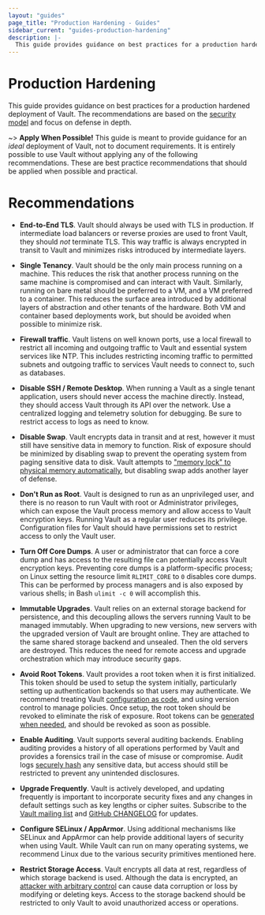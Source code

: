 ```yaml
---
layout: "guides"
page_title: "Production Hardening - Guides"
sidebar_current: "guides-production-hardening"
description: |-
  This guide provides guidance on best practices for a production hardened deployment of HashiCorp Vault.
---
```


# Production Hardening

This guide provides guidance on best practices for a production hardened
deployment of Vault.  The recommendations are based on the [security
model](/docs/internals/security.html) and focus on defense in depth.

~> **Apply When Possible!** This guide is meant to provide guidance for an
_ideal_ deployment of Vault, not to document requirements.  It is entirely
possible to use Vault without applying any of the following recommendations.
These are best practice recommendations that should be applied when possible
and practical.

# Recommendations

* **End-to-End TLS**. Vault should always be used with TLS in production. If
  intermediate load balancers or reverse proxies are used to front Vault, they
  should _not_ terminate TLS. This way traffic is always encrypted in transit
  to Vault and minimizes risks introduced by intermediate layers.

* **Single Tenancy**. Vault should be the only main process running on a
  machine. This reduces the risk that another process running on the same
  machine is compromised and can interact with Vault. Similarly, running on
  bare metal should be preferred to a VM, and a VM preferred to a container.
  This reduces the surface area introduced by additional layers of abstraction
  and other tenants of the hardware. Both VM and container based deployments
  work, but should be avoided when possible to minimize risk.

* **Firewall traffic**. Vault listens on well known ports, use a local firewall
  to restrict all incoming and outgoing traffic to Vault and essential system
  services like NTP. This includes restricting incoming traffic to permitted
  subnets and outgoing traffic to services Vault needs to connect to, such as
  databases.

* **Disable SSH / Remote Desktop**. When running a Vault as a single tenant
  application, users should never access the machine directly. Instead, they
  should access Vault through its API over the network. Use a centralized
  logging and telemetry solution for debugging. Be sure to restrict access to
  logs as need to know.

* **Disable Swap**. Vault encrypts data in transit and at rest, however it must
  still have sensitive data in memory to function. Risk of exposure should be
  minimized by disabling swap to prevent the operating system from paging
  sensitive data to disk. Vault attempts to ["memory lock" to physical memory
  automatically](/docs/configuration/index.html#disable_mlock), but disabling
  swap adds another layer of defense.

* **Don't Run as Root**. Vault is designed to run as an unprivileged user, and
  there is no reason to run Vault with root or Administrator privileges, which
  can expose the Vault process memory and allow access to Vault encryption
  keys. Running Vault as a regular user reduces its privilege. Configuration
  files for Vault should have permissions set to restrict access to only the
  Vault user.

* **Turn Off Core Dumps**. A user or administrator that can force a core dump
  and has access to the resulting file can potentially access Vault encryption
  keys. Preventing core dumps is a platform-specific process; on Linux setting
  the resource limit `RLIMIT_CORE` to `0` disables core dumps. This can be
  performed by process managers and is also exposed by various shells; in Bash
  `ulimit -c 0` will accomplish this.

* **Immutable Upgrades**. Vault relies on an external storage backend for
  persistence, and this decoupling allows the servers running Vault to be
  managed immutably. When upgrading to new versions, new servers with the
  upgraded version of Vault are brought online. They are attached to the same
  shared storage backend and unsealed. Then the old servers are destroyed. This
  reduces the need for remote access and upgrade orchestration which may
  introduce security gaps.

* **Avoid Root Tokens**. Vault provides a root token when it is first
  initialized. This token should be used to setup the system initially,
  particularly setting up authentication backends so that users may
  authenticate. We recommend treating Vault [configuration as
  code](https://www.hashicorp.com/blog/codifying-vault-policies-and-configuration/),
  and using version control to manage policies. Once setup, the root token
  should be revoked to eliminate the risk of exposure. Root tokens can be
  [generated when needed](/guides/generate-root.html), and should be
  revoked as soon as possible.

* **Enable Auditing**. Vault supports several auditing backends. Enabling
  auditing provides a history of all operations performed by Vault and provides
  a forensics trail in the case of misuse or compromise. Audit logs [securely
  hash](/docs/audit/index.html) any sensitive data, but access should still be
  restricted to prevent any unintended disclosures.

* **Upgrade Frequently**. Vault is actively developed, and updating frequently
  is important to incorporate security fixes and any changes in default
  settings such as key lengths or cipher suites. Subscribe to the [Vault
  mailing list](https://groups.google.com/forum/#!forum/vault-tool) and [GitHub
  CHANGELOG](https://github.com/hashicorp/vault/blob/master/CHANGELOG.md) for
  updates.

* **Configure SELinux / AppArmor**. Using additional mechanisms like SELinux
  and AppArmor can help provide additional layers of security when using Vault.
  While Vault can run on many operating systems, we recommend Linux due to the
  various security primitives mentioned here.

* **Restrict Storage Access**. Vault encrypts all data at rest, regardless of
  which storage backend is used. Although the data is encrypted, an [attacker
  with arbitrary control](/docs/internals/security.html) can cause data
  corruption or loss by modifying or deleting keys. Access to the storage
  backend should be restricted to only Vault to avoid unauthorized access or
  operations.
